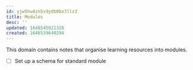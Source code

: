 ```yaml
---
id: yjw5hw4zn5x9ydb0bx3llz3
title: Modules
desc: ''
updated: 1646545021328
created: 1646539640294
---
```


This domain contains notes that organise learning resources into modules.

- [ ] Set up a schema for standard module
